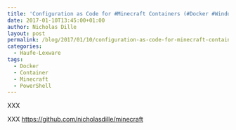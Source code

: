```yaml
---
title: 'Configuration as Code for #Minecraft Containers (#Docker #WindowsContainer #PowerShell)'
date: 2017-01-10T13:45:00+01:00
author: Nicholas Dille
layout: post
permalink: /blog/2017/01/10/configuration-as-code-for-minecraft-containers/
categories:
  - Haufe-Lexware
tags:
  - Docker
  - Container
  - Minecraft
  - PowerShell
---
```

XXX<!--more-->

XXX https://github.com/nicholasdille/minecraft